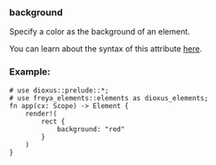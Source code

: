 ### background

Specify a color as the background of an element.

You can learn about the syntax of this attribute [here](#color-syntax).

### Example:

```rust, no_run
# use dioxus::prelude::*;
# use freya_elements::elements as dioxus_elements;
fn app(cx: Scope) -> Element {
    render!(
        rect {
            background: "red"
        }
    )
}
```